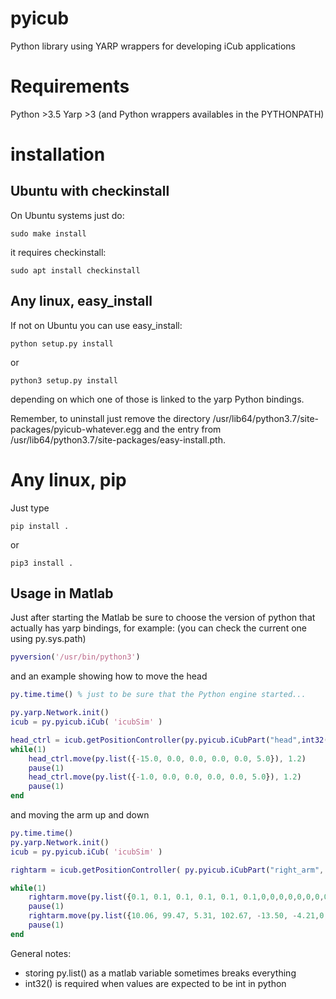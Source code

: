 # pyicub
Python library using YARP wrappers for developing iCub applications


# Requirements

Python >3.5
Yarp >3 (and Python wrappers availables in the PYTHONPATH)

# installation

## Ubuntu with checkinstall

On Ubuntu systems just do:
```
sudo make install
```
it requires checkinstall:
```
sudo apt install checkinstall
```

## Any linux, easy_install

If not on Ubuntu you can use easy_install:
```
python setup.py install
```
or
```
python3 setup.py install
```
depending on which one of those is linked to the yarp Python bindings.

Remember, to uninstall just remove the directory /usr/lib64/python3.7/site-packages/pyicub-whatever.egg
and the entry from /usr/lib64/python3.7/site-packages/easy-install.pth.

# Any linux, pip

Just type
```
pip install .
```
or
```
pip3 install .
```


## Usage in Matlab

Just after starting the Matlab be sure to choose the version of python that actually has yarp bindings,
for example: (you can check the current one using py.sys.path)
```matlab
pyversion('/usr/bin/python3')
```
and an example showing how to move the head
```matlab
py.time.time() % just to be sure that the Python engine started...

py.yarp.Network.init()
icub = py.pyicub.iCub( 'icubSim' )

head_ctrl = icub.getPositionController(py.pyicub.iCubPart("head",int32(6)))
while(1)
    head_ctrl.move(py.list({-15.0, 0.0, 0.0, 0.0, 0.0, 5.0}), 1.2)
    pause(1)
    head_ctrl.move(py.list({-1.0, 0.0, 0.0, 0.0, 0.0, 5.0}), 1.2)
    pause(1)
end
```
and moving the arm up and down
```matlab
py.time.time()
py.yarp.Network.init()
icub = py.pyicub.iCub( 'icubSim' )

rightarm = icub.getPositionController( py.pyicub.iCubPart("right_arm", int32(16)) )

while(1)
    rightarm.move(py.list({0.1, 0.1, 0.1, 0.1, 0.1, 0.1,0,0,0,0,0,0,0,0,0,0}),1.1)
    pause(1)
    rightarm.move(py.list({10.06, 99.47, 5.31, 102.67, -13.50, -4.21,0,0,0,0,0,0,0,0,0,0}),1.1)
    pause(1)
end
```

General notes:
- storing py.list() as a matlab variable sometimes breaks everything
- int32() is required when values are expected to be int in python
